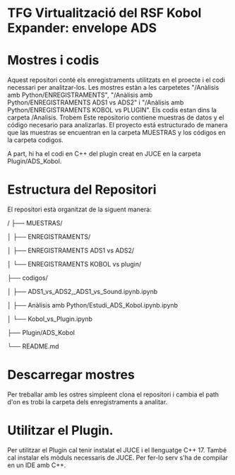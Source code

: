 # TFG Virtualització del RSF Kobol Expander: envelope ADS

# Mostres i codis

Aquest repositori conté els enregistraments utilitzats en el proecte i el codi necessari per analitzar-los. 
Les mostres estàn a les carpetetes "/Anàlisis amb Python/ENREGISTRAMENTS", "/Anàlisis amb Python/ENREGISTRAMENTS ADS1 vs ADS2" i "/Anàlisis amb Python/ENREGISTRAMENTS KOBOL vs PLUGIN". 
Els codis estan dins la carpeta /Analisis. Trobem 
Este repositorio contiene muestras de datos y el código necesario para analizarlas. El proyecto está estructurado de manera que las muestras se encuentran en la carpeta MUESTRAS y los códigos en la carpeta codigos.

A part, hi ha el codi en C++ del plugin creat en JUCE en la carpeta Plugin/ADS_Kobol.

# Estructura del Repositori
El repositori està organitzat de la siguent manera:

/
├── MUESTRAS/

│   ├── ENREGISTRAMENTS/

│   ├── ENREGISTRAMENTS ADS1 vs ADS2/

│   └── ENREGISTRAMENTS KOBOL vs plugin/

├── codigos/

│   ├── ADS1_vs_ADS2,_ADS1_vs_Sound.ipynb.ipynb

│   ├── Anàlisis amb Python/Estudi_ADS_Kobol.ipynb.ipynb

│   └── Kobol_vs_Plugin.ipynb

├── Plugin/ADS_Kobol

└── README.md


# Descarregar mostres
Per treballar amb les ostres simpleent clona el repositori i cambia el path d'on es trobi la carpeta dels enregistraments a analitar.

# Utilitzar el Plugin. 
Per utilitzar el Plugin cal tenir instalat el JUCE i el llenguatge C++ 17. 
També cal instalar els mòduls necessaris de JUCE.
Per fer-lo serv s'ha de compilar en un IDE amb C++.
